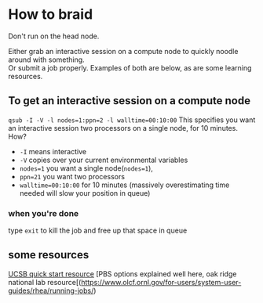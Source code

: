 # How to braid
 Don't run on the head node.  
 
 Either grab an interactive session on a compute node to quickly noodle around with something.  
 Or submit a job properly.  Examples of both are below, as are some learning resources.
 
## To get an interactive session on a compute node
`qsub -I -V -l nodes=1:ppn=2 -l walltime=00:10:00`
This specifies you want an interactive session two processors on a single node, for 10 minutes.
How?
* `-I` means interactive
* `-V` copies over your current environmental variables
* `nodes=1` you want a single node(`nodes=1`), 
* `ppn=21` you want two processors
* `walltime=00:10:00` for 10 minutes (massively overestimating time needed will slow your position in queue)  

### when you're done
type `exit` to kill the job and free up that space in queue

## some resources
[UCSB quick start resource](http://csc.cnsi.ucsb.edu/sites/csc.cnsi.ucsb.edu/files/docs/csc_quickstart_0.pdf)
[PBS options explained well here, oak ridge national lab resource[(https://www.olcf.ornl.gov/for-users/system-user-guides/rhea/running-jobs/)
